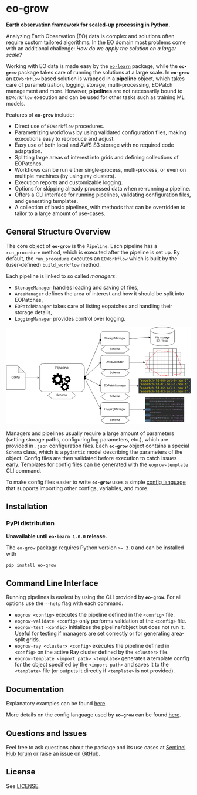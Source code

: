 # eo-grow
**Earth observation framework for scaled-up processing in Python.**

Analyzing Earth Observation (EO) data is complex and solutions often require custom tailored algorithms. In the EO domain most problems come with an additional challenge: *How do we apply the solution on a larger scale?*

Working with EO data is made easy by the [`eo-learn`](https://github.com/sentinel-hub/eo-learn) package, while the **`eo-grow`** package takes care of running the solutions at a large scale. In **`eo-grow`** an `EOWorkflow` based solution is wrapped in a **pipeline** object, which takes care of parametrization, logging, storage, multi-processing, EOPatch management and more. However, **pipelines** are not necessarily bound to `EOWorkflow` execution and can be used for other tasks such as training ML models.

Features of **`eo-grow`** include:
- Direct use of `EOWorkflow` procedures.
- Parametrizing workflows by using validated configuration files, making executions easy to reproduce and adjust.
- Easy use of both local and AWS S3 storage with no required code adaptation.
- Splitting large areas of interest into grids and defining collections of EOPatches.
- Workflows can be run either single-process, multi-process, or even on multiple machines (by using `ray` clusters).
- Execution reports and customizable logging.
- Options for skipping already processed data when re-running a pipeline.
- Offers a CLI interface for running pipelines, validating configuration files, and generating templates.
- A collection of basic pipelines, with methods that can be overridden to tailor to a large amount of use-cases.


## General Structure Overview

The core object of **`eo-grow`** is the `Pipeline`. Each pipeline has a `run_procedure` method, which is executed after the pipeline is set up. By default, the `run_procedure` executes an `EOWorkflow` which is built by the (user-defined) `build_workflow` method.

Each pipeline is linked to so called *managers*:
- `StorageManager` handles loading and saving of files,
- `AreaManager` defines the area of interest and how it should be split into EOPatches,
- `EOPatchManager` takes care of listing eopatches and handling their storage details,
- `LoggingManager` provides control over logging.

![eo-grow-structure](documentation/eo-grow.png)

Managers and pipelines usually require a large amount of parameters (setting storage paths, configuring log parameters, etc.), which are provided in `.json` configuration files. Each **`eo-grow`** object contains a special `Schema` class, which is a `pydantic` model describing the parameters of the object. Config files are then validated before execution to catch issues early. Templates for config files can be generated with the `eogrow-template` CLI command.

To make config files easier to write **`eo-grow`** uses a simple [config language](https://github.com/sentinel-hub/eo-grow/tree/main/documentation/config-language.md) that supports importing other configs, variables, and more.


## Installation

### PyPi distribution

**Unavailable until `eo-learn 1.0.0` release.** 

The `eo-grow` package requires Python version `>= 3.8` and can be installed with

```
pip install eo-grow
```


## Command Line Interface

Running pipelines is easiest by using the CLI provided by **`eo-grow`**. For all options use the `--help` flag with each command.

- `eogrow <config>` executes the pipeline defined in the `<config>` file.
- `eogrow-validate <config>` only performs validation of the `<config>` file.
- `eogrow-test <config>` initializes the pipeline/object but does not run it. Useful for testing if managers are set correctly or for generating area-split grids.
- `eogrow-ray <cluster> <config>` executes the pipeline defined in `<config>` on the active Ray cluster defined by the `<cluster>` file.
- `eogrow-template <import path> <template>` generates a template config for the object specified by the `<import path>` and saves it to the `<template>` file (or outputs it directly if `<template>` is not provided).

## Documentation

Explanatory examples can be found [here](https://github.com/sentinel-hub/eo-grow/tree/main/documentation).

More details on the config language used by **`eo-grow`** can be found [here](https://github.com/sentinel-hub/eo-grow/tree/main/documentation/config-language.md).


## Questions and Issues

Feel free to ask questions about the package and its use cases at [Sentinel Hub forum](https://forum.sentinel-hub.com/) or raise an issue on [GitHub](https://github.com/sentinel-hub/eo-grow/issues).


## License

See [LICENSE](https://github.com/sentinel-hub/eo-grow/blob/main/LICENSE).
